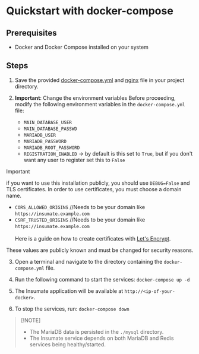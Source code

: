 # Quickstart with docker-compose

## Prerequisites
- Docker and Docker Compose installed on your system

## Steps

1. Save the provided [docker-compose.yml](docker-compose.yml) and [nginx](nginx.conf) file in your project directory.

2. **Important**: Change the environment variables
   Before proceeding, modify the following environment variables in the `docker-compose.yml` file:
   - `MAIN_DATABASE_USER`
   - `MAIN_DATABASE_PASSWD`
   - `MARIADB_USER`
   - `MARIADB_PASSWORD`
   - `MARIADB_ROOT_PASSWORD`
   - `REGISTRATION_ENABLED`        -> by default is this set to `True`, but if you don't want any user to register set this to `False`

> [!IMPORTANT]
>
> if you want to use this installation publicly, you should use `DEBUG=False` and TLS certificates. In order to use certificates, you must choose a domain name.
>
> - `CORS_ALLOWED_ORIGINS`     //Needs to be your domain like `https://insumate.example.com`
> - `CSRF_TRUSTED_ORIGINS`     //Needs to be your domain like `https://insumate.example.com`
><br><br>
> Here is a guide on how to create certificates with [Let's Encrypt](https://letsencrypt.org/getting-started).

   These values are publicly known and must be changed for security reasons.

3. Open a terminal and navigate to the directory containing the `docker-compose.yml` file.

4. Run the following command to start the services:
  `docker-compose up -d`
5. The Insumate application will be available at `http://<ip-of-your-docker>`.

6. To stop the services, run: `docker-compose down`

>  [!NOTE]
> - The MariaDB data is persisted in the `./mysql` directory.
> - The Insumate service depends on both MariaDB and Redis services being healthy/started.
